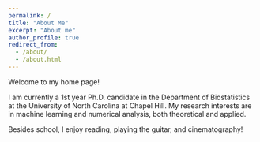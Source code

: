 ```yaml
---
permalink: /
title: "About Me"
excerpt: "About me"
author_profile: true
redirect_from: 
  - /about/
  - /about.html
---
```


Welcome to my home page!

I am currently a 1st year Ph.D. candidate in the Department of Biostatistics at the University of North
Carolina at Chapel Hill. My research interests are in machine learning and numerical analysis, both
theoretical and applied. 

Besides school, I enjoy reading, playing the guitar, and cinematography!

